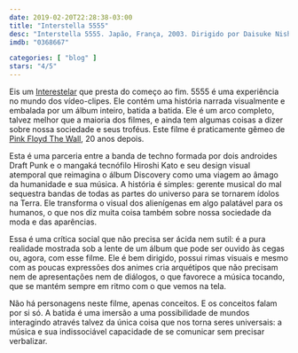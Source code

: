 ```yaml
---
date: 2019-02-20T22:28:38-03:00
title: "Interstella 5555"
desc: "Interstella 5555. Japão, França, 2003. Dirigido por Daisuke Nishio, Hirotoshi Rissen, Kazuhisa Takenouchi, Leiji Matsumoto, escrito por Thomas Bangalter, Cédric Hervet, Guy-Manuel De Homem-Christo. Direção de arte por Hiroshi Kato, trilha sonora por Daft Punk."
imdb: "0368667"

categories: [ "blog" ]
stars: "4/5"
---
```

Eis um [Interestelar](/interestelar) que presta do começo ao fim. 5555 é uma experiência no mundo dos vídeo-clipes. Ele contém uma história narrada visualmente e embalada por um álbum inteiro, batida a batida. Ele é um arco completo, talvez melhor que a maioria dos filmes, e ainda tem algumas coisas a dizer sobre nossa sociedade e seus troféus. Este filme é praticamente gêmeo de [Pink Floyd The Wall](/pink-floyd-the-wall), 20 anos depois.

Esta é uma parceria entre a banda de techno formada por dois androides Draft Punk e o mangaká tecnófilo Hiroshi Kato e seu design visual atemporal que reimagina o álbum Discovery como uma viagem ao âmago da humanidade e sua música. A história é simples: gerente musical do mal sequestra bandas de todas as partes do universo para se tornarem ídolos na Terra. Ele transforma o visual dos alienígenas em algo palatável para os humanos, o que nos diz muita coisa também sobre nossa sociedade da moda e das aparências.

Essa é uma crítica social que não precisa ser ácida nem sutil: é a pura realidade mostrada sob a lente de um álbum que pode ser ouvido às cegas ou, agora, com esse filme. Ele é bem dirigido, possui rimas visuais e mesmo com as poucas expressões dos animes cria arquétipos que não precisam nem de apresentações nem de diálogos, o que favorece a música tocando, que se mantém sempre em ritmo com o que vemos na tela.

Não há personagens neste filme, apenas conceitos. E os conceitos falam por si só. A batida é uma imersão a uma possibilidade de mundos interagindo através talvez da única coisa que nos torna seres universais: a música e sua indissociável capacidade de se comunicar sem precisar verbalizar.
